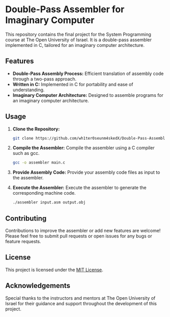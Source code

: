 
# Double-Pass Assembler for Imaginary Computer

This repository contains the final project for the System Programming course at The Open University of Israel. It is a double-pass assembler implemented in C, tailored for an imaginary computer architecture.

## Features

- **Double-Pass Assembly Process:** Efficient translation of assembly code through a two-pass approach.
- **Written in C:** Implemented in C for portability and ease of understanding.
- **Imaginary Computer Architecture:** Designed to assemble programs for an imaginary computer architecture.

## Usage

1. **Clone the Repository:**
   ```bash
   git clone https://github.com/wh1ter0seunm4skedX/Double-Pass-Assembler-for-Imaginary-Computer-System-Programming-Project.git
   ```

2. **Compile the Assembler:**
   Compile the assembler using a C compiler such as gcc.
   ```bash
   gcc -o assembler main.c
   ```

3. **Provide Assembly Code:**
   Provide your assembly code files as input to the assembler.

4. **Execute the Assembler:**
   Execute the assembler to generate the corresponding machine code.
   ```bash
   ./assembler input.asm output.obj
   ```

## Contributing

Contributions to improve the assembler or add new features are welcome! Please feel free to submit pull requests or open issues for any bugs or feature requests.

## License

This project is licensed under the [MIT License](LICENSE).

## Acknowledgements

Special thanks to the instructors and mentors at The Open University of Israel for their guidance and support throughout the development of this project.

